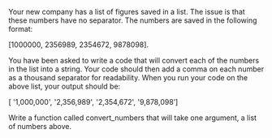 Your new company has a list of figures saved in a list. The issue
is that these numbers have no separator. The numbers are
saved in the following format:

[1000000, 2356989, 2354672, 9878098].

You have been asked to write a code that will convert each of the
numbers in the list into a string. Your code should then add a
comma on each number as a thousand separator for
readability. When you run your code on the above list, your
output should be:

[ '1,000,000', '2,356,989', '2,354,672', '9,878,098’]

Write a function called convert_numbers that will take one
argument, a list of numbers above.
